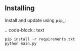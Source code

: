 



Installing
----------

Install and update using `pip`_:

.. code-block:: text

    pip install -r requirements.txt
    python main.py
